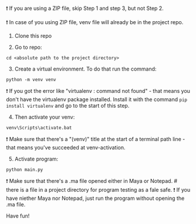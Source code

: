 :exclamation: If you are using a ZIP file, skip Step 1 and step 3, but not Step 2.

:exclamation: In case of you using ZIP file, venv file will already be in the project repo.

1. Clone this repo

2. Go to repo: 

```
cd <absolute path to the project directory>
```

3. Create a virtual environment. To do that run the command:

```
python -m venv venv   
```

:exclamation: If you got the error like "virtualenv : command not found" - that means you don't have the virtualenv package installed. Install it with the command `pip install virtualenv` and go to the start of this step.

4. Then activate your venv:

```
venv\Scripts\activate.bat 
```

:exclamation: Make sure that there's a "(venv)" title at the start of a terminal path line - that means you've succeeded at venv-activation.

5. Activate program:

```
python main.py 
```

:exclamation: Make sure that there's a .ma file opened either in Maya or Notepad. # there is a file in a project directory for program testing as a fale safe. 
:exclamation: If you have niether Maya nor Notepad, just run the program without opening the .ma file.

Have fun!
